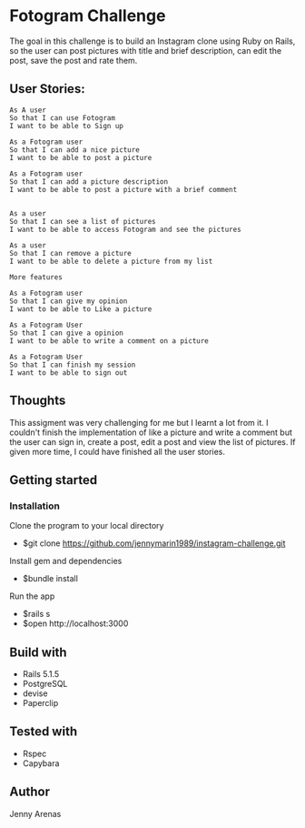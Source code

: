 Fotogram Challenge
===================


The goal in this challenge is to build an Instagram clone using Ruby on Rails, so the user can post pictures with title and brief description, can edit the post, save the post and rate them.

## User Stories:

```
As A user
So that I can use Fotogram
I want to be able to Sign up

As a Fotogram user
So that I can add a nice picture
I want to be able to post a picture

As a Fotogram user
So that I can add a picture description
I want to be able to post a picture with a brief comment


As a user
So that I can see a list of pictures
I want to be able to access Fotogram and see the pictures

As a user
So that I can remove a picture
I want to be able to delete a picture from my list

More features

As a Fotogram user
So that I can give my opinion
I want to be able to Like a picture

As a Fotogram User
So that I can give a opinion
I want to be able to write a comment on a picture

As a Fotogram User
So that I can finish my session
I want to be able to sign out

```

## Thoughts

This assigment was very challenging for me but I learnt a lot from it. I couldn't finish the implementation of like a picture and write a comment but the user can sign in, create a post, edit a post and view the list of pictures. If given more time, I could have finished all the user stories.



## Getting started


### Installation

Clone the program to your local directory

 - $git clone https://github.com/jennymarin1989/instagram-challenge.git

Install gem and dependencies

 - $bundle install

Run the app

 - $rails s
 - $open http://localhost:3000 

## Build with

- Rails 5.1.5
- PostgreSQL
- devise
- Paperclip

## Tested with

- Rspec
- Capybara


## Author

Jenny Arenas
